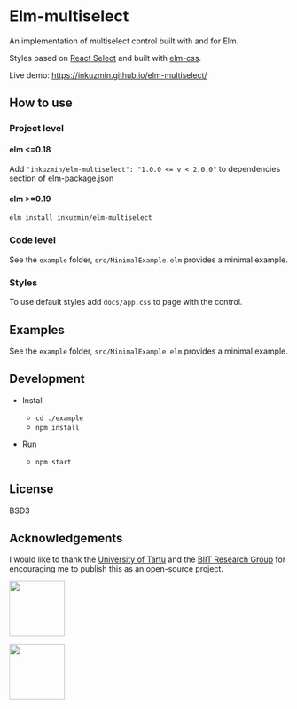 # Elm-multiselect

An implementation of multiselect control built with and for Elm.

Styles based on [React Select](http://jedwatson.github.io/react-select/) and built with [elm-css](https://github.com/rtfeldman/elm-css).

Live demo: https://inkuzmin.github.io/elm-multiselect/

## How to use

### Project level
#### elm <=0.18
Add `"inkuzmin/elm-multiselect": "1.0.0 <= v < 2.0.0"` to dependencies section of elm-package.json

#### elm >=0.19
```bash
elm install inkuzmin/elm-multiselect
```

### Code level
See the `example` folder, `src/MinimalExample.elm` provides a minimal example.

### Styles
To use default styles add `docs/app.css` to page with the control.

## Examples

See the `example` folder, `src/MinimalExample.elm` provides a minimal example.

## Development

* Install
    * `cd ./example`
    * `npm install`
    
* Run
    * `npm start`

## License

BSD3

## Acknowledgements

I would like to thank the [University of Tartu](http://www.ut.ee/et) and the [BIIT Research Group](http://biit.cs.ut.ee/) for encouraging me to publish this as an open-source project.

[<img src="https://inkuzmin.github.io/logos/assets/unitartu.svg" width="100">](https://www.ut.ee/en)

[<img src="https://inkuzmin.github.io/logos/assets/biit.svg" width="100">](https://biit.cs.ut.ee/)

